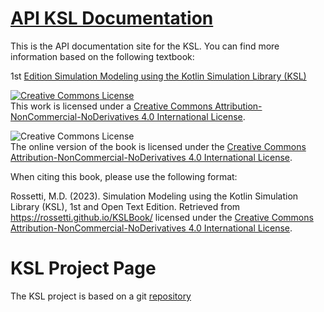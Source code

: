 # [API KSL Documentation](https://rossetti.github.io/KSLDocs/)

This is the API documentation site for the KSL. You can find more information based on the following textbook:

1st [Edition Simulation Modeling using the Kotlin Simulation Library (KSL)](https://rossetti.github.io/KSLBook/)

<a rel="license" href="http://creativecommons.org/licenses/by-nc-nd/4.0/"><img alt="Creative Commons License" style="border-width:0" src="https://i.creativecommons.org/l/by-nc-nd/4.0/88x31.png" /></a><br />This work is licensed under a <a rel="license" href="http://creativecommons.org/licenses/by-nc-nd/4.0/">Creative Commons Attribution-NonCommercial-NoDerivatives 4.0 International License</a>.

![Creative Commons License](figures2/by-nc-nd.png)  
The online version of the book is licensed under the [Creative Commons Attribution-NonCommercial-NoDerivatives 4.0 International License](http://creativecommons.org/licenses/by-nc-nd/4.0/). 
    
When citing this book, please use the following format:

Rossetti, M.D. (2023). Simulation Modeling using the Kotlin Simulation Library (KSL), 1st and Open Text Edition.  Retrieved from https://rossetti.github.io/KSLBook/ licensed under the [Creative Commons Attribution-NonCommercial-NoDerivatives 4.0 International License](https://creativecommons.org/licenses/by-nc-nd/4.0/).

# KSL Project Page

The KSL project is based on a git [repository](https://github.com/rossetti/KSL)


